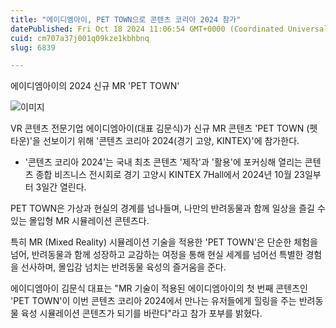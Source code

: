 ```yaml
---
title: "에이디엠아이, PET TOWN으로 콘텐츠 코리아 2024 참가"
datePublished: Fri Oct 18 2024 11:06:54 GMT+0000 (Coordinated Universal Time)
cuid: cm707a37j001q09kze1kbhbnq
slug: 6839

---
```



에이디엠아이의 2024 신규 MR 'PET TOWN'

![이미지](https://cdn.hashnode.com/res/hashnode/image/upload/v1739261312739/94f35f6e-e8b6-4484-ac64-5505f0a42f2a.jpeg)

VR 콘텐츠 전문기업 에이디엠아이(대표 김문식)가 신규 MR 콘텐츠 'PET TOWN (펫타운)'을 선보이기 위해 '콘텐츠 코리아 2024(경기 고양, KINTEX)'에 참가한다.

* '콘텐츠 코리아 2024'는 국내 최초 콘텐츠 '제작'과 '활용'에 포커싱해 열리는 콘텐츠 종합 비즈니스 전시회로 경기 고양시 KINTEX 7Hall에서 2024년 10월 23일부터 3일간 열린다.

PET TOWN은 가상과 현실의 경계를 넘나들며, 나만의 반려동물과 함께 일상을 즐길 수 있는 몰입형 MR 시뮬레이션 콘텐츠다.

특히 MR (Mixed Reality) 시뮬레이션 기술을 적용한 'PET TOWN'은 단순한 체험을 넘어, 반려동물과 함께 성장하고 교감하는 여정을 통해 현실 세계를 넘어선 특별한 경험을 선사하며, 몰입감 넘치는 반려동물 육성의 즐거움을 준다.

에이디엠아이 김문식 대표는 "MR 기술이 적용된 에이디엠아이의 첫 번째 콘텐츠인 'PET TOWN'이 이번 콘텐츠 코리아 2024에서 만나는 유저들에게 힐링을 주는 반려동물 육성 시뮬레이션 콘텐츠가 되기를 바란다"라고 참가 포부를 밝혔다.
